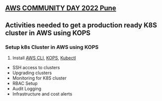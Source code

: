 ## [AWS COMMUNITY DAY 2022 Pune](https://acdpune.in/)

## Activities needed to get a production ready K8S cluster in AWS using KOPS


### Setup k8s Cluster in AWS using KOPS
1. Install
    [AWS CLI](https://docs.aws.amazon.com/cli/latest/userguide/getting-started-install.html), 
    [KOPS](https://kops.sigs.k8s.io/getting_started/install/),
    [Kubectl](https://kubernetes.io/docs/tasks/tools/#kubectl) 

- SSH access to clusters
- Upgrading clusters
- Monitoring for K8S cluster
- RBAC Setup
- Audit Logging
- Infrastructure and cost alerts



